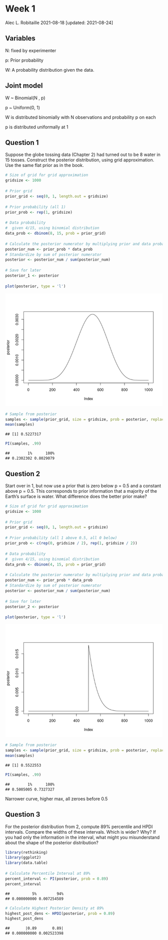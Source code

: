 Week 1
================
Alec L. Robitaille
2021-08-18 \[updated: 2021-08-24\]

## Variables

N: fixed by experimenter

p: Prior probability

W: A probability distribution given the data.

## Joint model

W \~ Binomial(N , p)

p \~ Uniform(0, 1)

W is distributed binomially with N observations and probability p on
each

p is distributed uniformally at 1

## Question 1

Suppose the globe tossing data (Chapter 2) had turned out to be 8 water
in 15 tosses. Construct the posterior distribution, using grid
approximation. Use the same flat prior as in the book.

``` r
# Size of grid for grid approximation
gridsize <- 1000

# Prior grid
prior_grid <- seq(0, 1, length.out = gridsize)

# Prior probability (all 1)
prior_prob <- rep(1, gridsize)

# Data probability
#  given 4/15, using binomial distribution
data_prob <- dbinom(8, 15, prob = prior_grid)

# Calculate the posterior numerator by multiplying prior and data probability
posterior_num <- prior_prob * data_prob
# Standardize by sum of posterior numerator
posterior <- posterior_num / sum(posterior_num)

# Save for later
posterior_1 <- posterior

plot(posterior, type = 'l')
```

![](Week-01_RobitailleAlec_files/figure-gfm/unnamed-chunk-1-1.png)<!-- -->

``` r
# Sample from posterior
samples <- sample(prior_grid, size = gridsize, prob = posterior, replace = TRUE)
mean(samples)
```

    ## [1] 0.5227317

``` r
PI(samples, .99)
```

    ##        1%      100% 
    ## 0.2302302 0.8029079

## Question 2

Start over in 1, but now use a prior that is zero below p = 0.5 and a
constant above p = 0.5. This corresponds to prior information that a
majority of the Earth’s surface is water. What difference does the
better prior make?

``` r
# Size of grid for grid approximation
gridsize <- 1000

# Prior grid
prior_grid <- seq(0, 1, length.out = gridsize)

# Prior probability (all 1 above 0.5, all 0 below)
prior_prob <- c(rep(0, gridsize / 2), rep(1, gridsize / 2))

# Data probability
#  given 4/15, using binomial distribution
data_prob <- dbinom(4, 15, prob = prior_grid)

# Calculate the posterior numerator by multiplying prior and data probability
posterior_num <- prior_prob * data_prob
# Standardize by sum of posterior numerator
posterior <- posterior_num / sum(posterior_num)

# Save for later
posterior_2 <- posterior

plot(posterior, type = 'l')
```

![](Week-01_RobitailleAlec_files/figure-gfm/unnamed-chunk-2-1.png)<!-- -->

``` r
# Sample from posterior
samples <- sample(prior_grid, size = gridsize, prob = posterior, replace = TRUE)
mean(samples)
```

    ## [1] 0.5522553

``` r
PI(samples, .99)
```

    ##        1%      100% 
    ## 0.5005005 0.7327327

Narrower curve, higher max, all zeroes before 0.5

## Question 3

For the posterior distribution from 2, compute 89% percentile and HPDI
intervals. Compare the widths of these intervals. Which is wider? Why?
If you had only the information in the interval, what might you
misunderstand about the shape of the posterior distribution?

``` r
library(rethinking)
library(ggplot2)
library(data.table)

# Calculate Percentile Interval at 89%
percent_interval <- PI(posterior, prob = 0.89)
percent_interval
```

    ##          5%         94% 
    ## 0.000000000 0.007254589

``` r
# Calculate Highest Posterior Density at 89%
highest_post_dens <- HPDI(posterior, prob = 0.89)
highest_post_dens
```

    ##       |0.89       0.89| 
    ## 0.000000000 0.002523398
